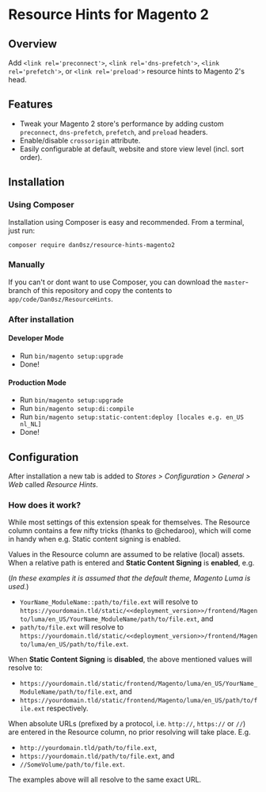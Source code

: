 # Resource Hints for Magento 2

## Overview

Add `<link rel='preconnect'>`, `<link rel='dns-prefetch'>`, `<link rel='prefetch'>`,  or `<link rel='preload'>` resource hints to Magento 2's head.

## Features

- Tweak your Magento 2 store's performance by adding custom `preconnect`, `dns-prefetch`, `prefetch`, and `preload` headers.
- Enable/disable `crossorigin` attribute.
- Easily configurable at default, website and store view level (incl. sort order).

## Installation

### Using Composer

Installation using Composer is easy and recommended. From a terminal, just run:

`composer require dan0sz/resource-hints-magento2`

### Manually

If you can't or dont want to use Composer, you can download the `master`-branch of this repository and copy the contents to `app/code/Dan0sz/ResourceHints`.

### After installation

#### Developer Mode

- Run `bin/magento setup:upgrade`
- Done!

#### Production Mode

- Run `bin/magento setup:upgrade`
- Run `bin/magento setup:di:compile`
- Run `bin/magento setup:static-content:deploy [locales e.g. en_US nl_NL]`
- Done!

## Configuration

After installation a new tab is added to *Stores > Configuration > General > Web* called *Resource Hints*.

### How does it work?

While most settings of this extension speak for themselves. The Resource column contains a few nifty tricks (thanks to @chedaroo), which will come in handy when e.g. Static content signing is enabled. 

Values in the Resource column are assumed to be relative (local) assets. When a relative path is entered and **Static Content Signing** is **enabled**, e.g. 

(*In these examples it is assumed that the default theme, Magento Luma is used.*)

- `YourName_ModuleName::path/to/file.ext` will resolve to `https://yourdomain.tld/static/<<deployment_version>>/frontend/Magento/luma/en_US/YourName_ModuleName/path/to/file.ext`, and
- `path/to/file.ext` will resolve to `https://yourdomain.tld/static/<<deployment_version>>/frontend/Magento/luma/en_US/path/to/file.ext`.

When **Static Content Signing** is **disabled**, the above mentioned values will resolve to:

- `https://yourdomain.tld/static/frontend/Magento/luma/en_US/YourName_ModuleName/path/to/file.ext`, and
- `https://yourdomain.tld/static/frontend/Magento/luma/en_US/path/to/file.ext` respectively.

When absolute URLs (prefixed by a protocol, i.e. `http://`, `https://` or `//`) are entered in the Resource column, no prior resolving will take place. E.g.

- `http://yourdomain.tld/path/to/file.ext`,
- `https://yourdomain.tld/path/to/file.ext`, and
- `//SomeVolume/path/to/file.ext`.

The examples above will all resolve to the same exact URL.
